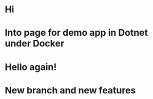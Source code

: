 # Hi

# Into page for demo app in Dotnet under Docker

# Hello again!

# New branch and new features
